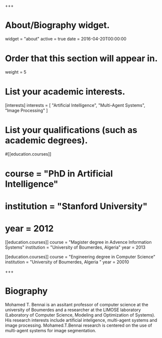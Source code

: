+++
# About/Biography widget.
widget = "about"
active = true
date = 2016-04-20T00:00:00

# Order that this section will appear in.
weight = 5

# List your academic interests.
[interests]
  interests = [
    "Artificial Intelligence",
    "Multi-Agent Systems",
    "Image Processing"
  ]

# List your qualifications (such as academic degrees).
#[[education.courses]]
#  course = "PhD in Artificial Intelligence"
#  institution = "Stanford University"
#  year = 2012

[[education.courses]]
  course = "Magister degree in Advence Information Systems"
  institution = "University of Boumerdes, Algeria"
  year = 2013

[[education.courses]]
  course = "Engineering degree in Computer Science"
  institution = "University of Boumerdes, Algeria "
  year = 20010
 
+++

# Biography

Mohamed T. Bennai is an assitant professor of computer science at the university of Boumerdes and a researcher at the LIMOSE laboratory (Laboratory of Computer Science, Modeling and Optimization of Systems). His research interests include artificial inteligence, multi-agent systems and image processing. Mohamed.T.Bennai research is centered on the use of multi-agent systems for image segmentation.

 
